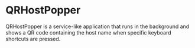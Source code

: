 # QRHostPopper
QRHostPopper is a service-like application that runs in the background and shows a QR code containing the host name when specific keyboard shortcuts are pressed.
